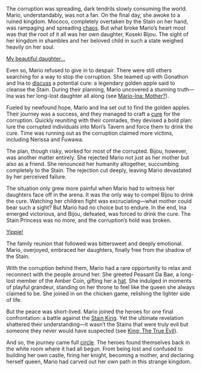 The corruption was spreading, dark tendrils slowly consuming the world. Mario, understandably, was not a fan. On the final day, she awoke to a ruined kingdom. Mococo, completely overtaken by the Stain on her hand, was rampaging and spreading [chaos](https://www.youtube.com/live/Gou89O6CzmY?feature=shared\&t=650). But what broke Mario’s heart most was that the root of it all was her own daughter, Koseki Bijou. The sight of her kingdom in shambles and her beloved child in such a state weighed heavily on her soul.

[My beautiful daughter...](#embed:https://www.youtube.com/live/Gou89O6CzmY?feature=shared\&t=773)

Even so, Mario refused to give in to despair. There were still others searching for a way to stop the corruption. She teamed up with Gonathon and Ina to [discuss](https://www.youtube.com/live/Gou89O6CzmY?feature=shared\&t=855) a potential cure: a legendary golden apple said to cleanse the Stain. During their planning, Mario uncovered a stunning truth—Ina was her long-lost daughter all along (see [Mario-Ina: Mother?](#edge:raora-panthera-nino-ina-right-1-left-1)).

Fueled by newfound hope, Mario and Ina set out to find the golden apples. Their journey was a success, and they managed to craft a [cure](https://www.youtube.com/live/Gou89O6CzmY?feature=shared\&t=2153) for the corruption. Quickly reuniting with their comrades, they devised a bold plan: lure the corrupted individuals into Mori’s Tavern and force them to drink the cure. Time was running out as the corruption claimed more victims, including Nerissa and Fuwawa.

The plan, though risky, worked for most of the corrupted. Bijou, however, was another matter entirely. She rejected Mario not just as her mother but also as a friend. She renounced her humanity altogether, succumbing completely to the Stain. The rejection cut deeply, leaving Mario devastated by her perceived failure.

The situation only grew more painful when Mario had to witness her daughters face off in the arena. It was the only way to compel Bijou to drink the cure. Watching her children fight was excruciating—what mother could bear such a sight? But Mario had no choice but to endure. In the end, Ina emerged victorious, and Bijou, defeated, was forced to drink the cure. The Stain Princess was no more, and the corruption’s hold was broken.

[Yippie!](#embed:https://www.youtube.com/live/Gou89O6CzmY?feature=shared\&t=4732)

The family reunion that followed was bittersweet and deeply emotional. Mario, overjoyed, embraced her daughters, finally free from the shadow of the Stain.

With the corruption behind them, Mario had a rare opportunity to relax and reconnect with the people around her. She greeted Peasant Da Bae, a long-lost member of the Amber Coin, gifting her a [hat](https://www.youtube.com/live/Gou89O6CzmY?feature=shared\&t=5460). She indulged in moments of playful grandeur, standing on her throne to feel like the queen she always claimed to be. She joined in on the chicken game, relishing the lighter side of life.

But the peace was short-lived. Mario joined the heroes for one final confrontation: a battle against the [Stain King](https://www.youtube.com/live/Gou89O6CzmY?feature=shared\&t=7691). Yet the ultimate revelation shattered their understanding—it wasn’t the Stains that were truly evil but someone they never would have suspected (see [King: The True Evil](#node:king-of-libestal)).

And so, the journey came full [circle](https://www.youtube.com/live/Gou89O6CzmY?feature=shared\&t=9344). The heroes found themselves back in the white room where it had all begun. From being lost and confused to building her own castle, firing her knight, becoming a mother, and declaring herself queen, Mario had carved out her own path in this strange kingdom.
